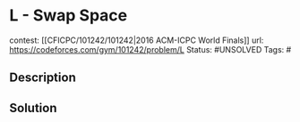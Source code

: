 # L - Swap Space

contest: [[CFICPC/101242/101242|2016 ACM-ICPC World Finals]]
url: https://codeforces.com/gym/101242/problem/L
Status: #UNSOLVED
Tags: #

## Description

## Solution


